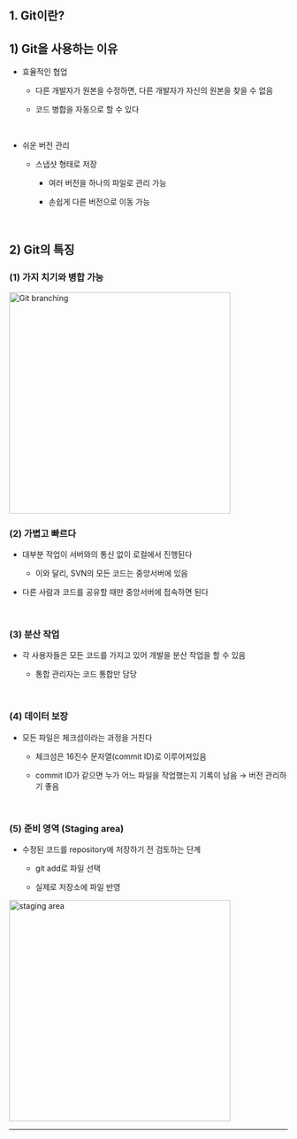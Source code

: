 ## 1. Git이란?   
## 1) Git을 사용하는 이유   
* 효율적인 협업

   * 다른 개발자가 원본을 수정하면, 다른 개발자가 자신의 원본을 찾을 수 없음

   * 코드 병합을 자동으로 할 수 있다
   <br>

* 쉬운 버전 관리

   * 스냅샷 형태로 저장
   
      * 여러 버전을 하나의 파일로 관리 가능

      * 손쉽게 다른 버전으로 이동 가능

<br>

## 2) Git의 특징
### (1) 가지 치기와 병합 가능
<img src="https://user-images.githubusercontent.com/108077414/190574430-16d363fa-72a5-4d5b-bfe9-80e246519c8e.png" alt="Git branching" width="400px" />

<br>

### (2) 가볍고 빠르다   
* 대부분 작업이 서버와의 통신 없이 로컬에서 진행된다   

   * 이와 달리, SVN의 모든 코드는 중앙서버에 있음   

* 다른 사람과 코드를 공유할 때만 중앙서버에 접속하면 된다   

<br>

### (3) 분산 작업
* 각 사용자들은 모든 코드를 가지고 있어 개발을 분산 작업을 할 수 있음

   * 통합 관리자는 코드 통합만 담당

<br>

### (4) 데이터 보장
* 모든 파일은 체크섬이라는 과정을 거친다

   * 체크섬은 16진수 문자열(commit ID)로 이루어져있음

   * commit ID가 같으면 누가 어느 파일을 작업했는지 기록이 남음 → 버전 관리하기 좋음

<br>

### (5) 준비 영역 (Staging area)
* 수정된 코드를 repository에 저장하기 전 검토하는 단계   

   * git add로 파일 선택
   
   * 실제로 저장소에 파일 반영

<img src="https://user-images.githubusercontent.com/108077414/190575900-81fe948a-faca-4385-b4d3-24542cef0022.png" alt="staging area" width="400px" />

<br>
<hr>
